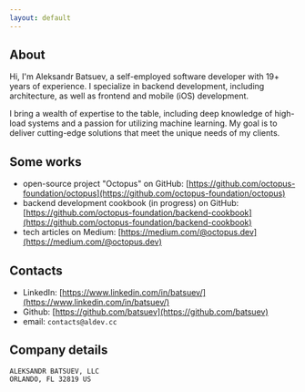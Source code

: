 ```yaml
---
layout: default
---
```


## About

Hi, I'm Aleksandr Batsuev, a self-employed software developer with 19+ years of experience. I specialize in backend development, including architecture, as well as frontend and mobile (iOS) development.

I bring a wealth of expertise to the table, including deep knowledge of high-load systems and a passion for utilizing machine learning. My goal is to deliver cutting-edge solutions that meet the unique needs of my clients.

## Some works
- open-source project "Octopus" on GitHub: [https://github.com/octopus-foundation/octopus](https://github.com/octopus-foundation/octopus)
- backend development cookbook (in progress) on GitHub: [https://github.com/octopus-foundation/backend-cookbook](https://github.com/octopus-foundation/backend-cookbook)
- tech articles on Medium: [https://medium.com/@octopus.dev](https://medium.com/@octopus.dev)

## Contacts
- LinkedIn: [https://www.linkedin.com/in/batsuev/](https://www.linkedin.com/in/batsuev/)
- Github: [https://github.com/batsuev](https://github.com/batsuev)
- email: `contacts@aldev.cc`

## Company details
```
ALEKSANDR BATSUEV, LLC
ORLANDO, FL 32819 US
```

